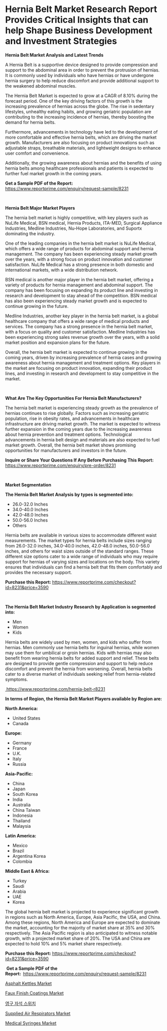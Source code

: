 <p><h1>Hernia Belt Market Research Report Provides Critical Insights that can help Shape Business Development and Investment Strategies</h1></p><p><strong>Hernia Belt Market Analysis and Latest Trends</strong></p>
<p><p>A Hernia Belt is a supportive device designed to provide compression and support to the abdominal area in order to prevent the protrusion of hernias. It is commonly used by individuals who have hernias or have undergone hernia surgery to help reduce discomfort and provide additional support to the weakened abdominal muscles.</p><p>The Hernia Belt Market is expected to grow at a CAGR of 8.10% during the forecast period. One of the key driving factors of this growth is the increasing prevalence of hernias across the globe. The rise in sedentary lifestyles, unhealthy eating habits, and growing geriatric population are contributing to the increasing incidence of hernias, thereby boosting the demand for hernia belts.</p><p>Furthermore, advancements in technology have led to the development of more comfortable and effective hernia belts, which are driving the market growth. Manufacturers are also focusing on product innovations such as adjustable straps, breathable materials, and lightweight designs to enhance user comfort and convenience.</p><p>Additionally, the growing awareness about hernias and the benefits of using hernia belts among healthcare professionals and patients is expected to further fuel market growth in the coming years.</p></p>
<p><strong>Get a Sample PDF of the Report:&nbsp;</strong> <a href="https://www.reportprime.com/enquiry/request-sample/8231">https://www.reportprime.com/enquiry/request-sample/8231</a></p>
<p>&nbsp;</p>
<p><strong>Hernia Belt Major Market Players</strong></p>
<p><p>The hernia belt market is highly competitive, with key players such as NuLife Medical, BSN medical, Hernia Products, ITA-MED, Surgical Appliance Industries, Medline Industries, Nu-Hope Laboratories, and Suportx dominating the industry. </p><p>One of the leading companies in the hernia belt market is NuLife Medical, which offers a wide range of products for abdominal support and hernia management. The company has been experiencing steady market growth over the years, with a strong focus on product innovation and customer satisfaction. NuLife Medical has a strong presence in both domestic and international markets, with a wide distribution network.</p><p>BSN medical is another major player in the hernia belt market, offering a variety of products for hernia management and abdominal support. The company has been focusing on expanding its product line and investing in research and development to stay ahead of the competition. BSN medical has also been experiencing steady market growth and is expected to continue growing in the future.</p><p>Medline Industries, another key player in the hernia belt market, is a global healthcare company that offers a wide range of medical products and services. The company has a strong presence in the hernia belt market, with a focus on quality and customer satisfaction. Medline Industries has been experiencing strong sales revenue growth over the years, with a solid market position and expansion plans for the future.</p><p>Overall, the hernia belt market is expected to continue growing in the coming years, driven by increasing prevalence of hernia cases and growing awareness about hernia management and treatment options. Key players in the market are focusing on product innovation, expanding their product lines, and investing in research and development to stay competitive in the market.</p></p>
<p>&nbsp;</p>
<p><strong>What Are The Key Opportunities For Hernia Belt Manufacturers?</strong></p>
<p><p>The hernia belt market is experiencing steady growth as the prevalence of hernias continues to rise globally. Factors such as increasing geriatric population, rise in obesity rates, and advancements in healthcare infrastructure are driving market growth. The market is expected to witness further expansion in the coming years due to the increasing awareness about hernia prevention and treatment options. Technological advancements in hernia belt design and materials are also expected to fuel market growth. Overall, the hernia belt market shows promising opportunities for manufacturers and investors in the future.</p></p>
<p><strong>Inquire or Share Your Questions If Any Before Purchasing This Report:</strong> <a href="https://www.reportprime.com/enquiry/pre-order/8231">https://www.reportprime.com/enquiry/pre-order/8231</a></p>
<p>&nbsp;</p>
<p><strong>Market Segmentation</strong></p>
<p><strong>The Hernia Belt Market Analysis by types is segmented into:</strong></p>
<p><ul><li>26.0-32.0 Inches</li><li>34.0-40.0 Inches</li><li>42.0-48.0 Inches</li><li>50.0-56.0 Inches</li><li>Others</li></ul></p>
<p><p>Hernia belts are available in various sizes to accommodate different waist measurements. The market types for hernia belts include sizes ranging from 26.0-32.0 inches, 34.0-40.0 inches, 42.0-48.0 inches, 50.0-56.0 inches, and others for waist sizes outside of the standard ranges. These different size options cater to a wide range of individuals who may require support for hernias of varying sizes and locations on the body. This variety ensures that individuals can find a hernia belt that fits them comfortably and provides the necessary support.</p></p>
<p><strong>Purchase this Report:&nbsp;</strong><a href="https://www.reportprime.com/checkout?id=8231&price=3590">https://www.reportprime.com/checkout?id=8231&price=3590</a></p>
<p>&nbsp;</p>
<p><strong>The Hernia Belt Market Industry Research by Application is segmented into:</strong></p>
<p><ul><li>Men</li><li>Women</li><li>Kids</li></ul></p>
<p><p>Hernia belts are widely used by men, women, and kids who suffer from hernias. Men commonly use hernia belts for inguinal hernias, while women may use them for umbilical or groin hernias. Kids with hernias may also benefit from wearing hernia belts for added support and relief. These belts are designed to provide gentle compression and support to help reduce discomfort and prevent the hernia from worsening. Overall, hernia belts cater to a diverse market of individuals seeking relief from hernia-related symptoms.</p></p>
<p><a href="https://www.reportprime.com/hernia-belt-r8231">&nbsp;https://www.reportprime.com/hernia-belt-r8231</a></p>
<p><strong>In terms of Region, the Hernia Belt Market Players available by Region are:</strong></p>
<p>
    <p> <strong> North America: </strong>
        <ul>
            <li>United States</li>
            <li>Canada</li>
        </ul>
        </p> 
    <p> <strong> Europe: </strong>
        <ul>
            <li>Germany</li>
            <li>France</li>
            <li>U.K.</li>
            <li>Italy</li>
            <li>Russia</li>
        </ul>
        </p> 
    <p> <strong> Asia-Pacific: </strong>
        <ul>
            <li>China</li>
            <li>Japan</li>
            <li>South Korea</li>
            <li>India</li>
            <li>Australia</li>
            <li>China Taiwan</li>
            <li>Indonesia</li>
            <li>Thailand</li>
            <li>Malaysia</li>
        </ul>
        </p> 
    <p> <strong> Latin America: </strong>
        <ul>
            <li>Mexico</li>
            <li>Brazil</li>
            <li>Argentina Korea</li>
            <li>Colombia</li>
        </ul>
        </p> 
    <p> <strong> Middle East & Africa: </strong>
        <ul>
            <li>Turkey</li>
            <li>Saudi</li>
            <li>Arabia</li>
            <li>UAE</li>
            <li>Korea</li>
        </ul>
    </p>
    </p>
<p><p>The global hernia belt market is projected to experience significant growth in regions such as North America, Europe, Asia Pacific, the USA, and China. Among these regions, North America and Europe are expected to dominate the market, accounting for the majority of market share at 35% and 30% respectively. The Asia Pacific region is also anticipated to witness notable growth, with a projected market share of 20%. The USA and China are expected to hold 10% and 5% market share respectively.</p></p>
<p><strong>Purchase this Report: </strong><a href="https://www.reportprime.com/checkout?id=8231&price=3590">https://www.reportprime.com/checkout?id=8231&price=3590</a></p>
<p>&nbsp;<strong>Get a Sample PDF of the Report:&nbsp;&nbsp;</strong><a href="https://www.reportprime.com/enquiry/request-sample/8231">https://www.reportprime.com/enquiry/request-sample/8231</a></p>
<p><strong></strong></p>
<p><p><a href="https://view.publitas.com/reportprime-1/asphalt-kettles-market-analysis-and-sze-forecasted-for-period-from-2024-to-2031/">Asphalt Kettles Market</a></p><p><a href="https://issuu.com/reportprime-2/docs/faux-finish-coatings-market-size-2030.pptx">Faux Finish Coatings Market</a></p><p><a href="https://github.com/fredrickeglers/Market-Research-Report-List-1/blob/main/481634820908.md">영구 자석 스위치</a></p><p><a href="https://github.com/Sherrillcrooksxa8i18ucf2m/Market-Research-Report-List-2/blob/main/supplied-air-respirators-market.md">Supplied Air Respirators Market</a></p><p><a href="https://github.com/derrinmiltonellis35gcl/Market-Research-Report-List-2/blob/main/medical-syringes-market.md">Medical Syringes Market</a></p></p>